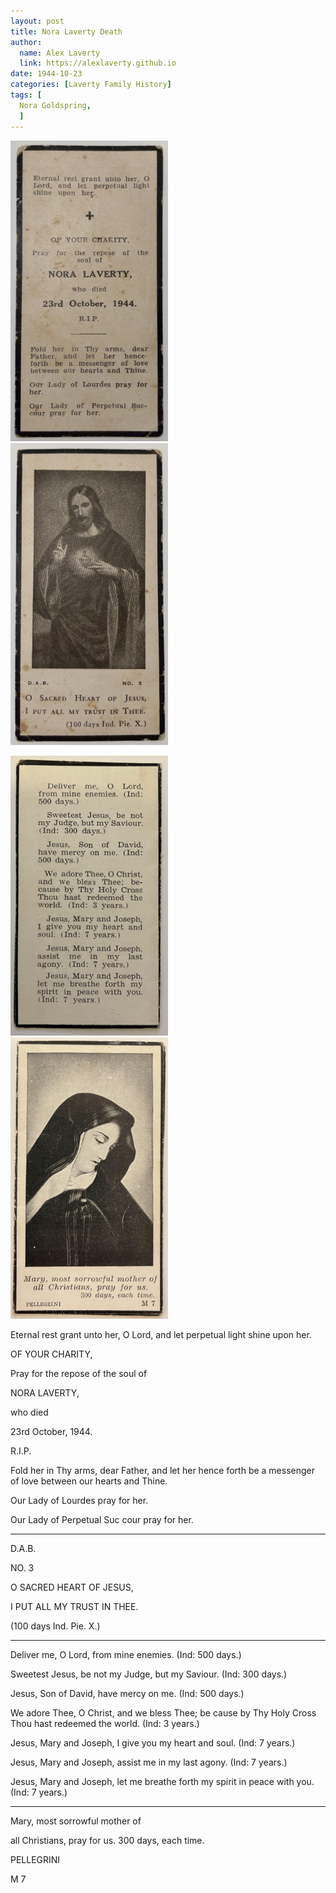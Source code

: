 ```yaml
---
layout: post
title: Nora Laverty Death
author:
  name: Alex Laverty
  link: https://alexlaverty.github.io
date: 1944-10-23
categories: [Laverty Family History]
tags: [
  Nora Goldspring,
  ]
---
```




<p float="left">
  <img src="/assets/img/laverty/nora-laverty01.jpg" width="50%" />
  <img src="/assets/img/laverty/nora-laverty02.jpg" width="50%" /> 
</p>
<p float="left">
  <img src="/assets/img/laverty/nora-laverty03.jpg" width="50%" /> 
  <img src="/assets/img/laverty/nora-laverty04.jpg" width="50%" /> 
</p>

Eternal rest grant unto her, O Lord, and let perpetual light shine upon her.

OF YOUR CHARITY,

Pray for the repose of the soul of

NORA LAVERTY,

who died

23rd October, 1944.

R.I.P.

Fold her in Thy arms, dear Father, and let her hence forth be a messenger of love between our hearts and Thine.

Our Lady of Lourdes pray for her.

Our Lady of Perpetual Suc cour pray for her.

---

D.A.B.

NO. 3

O SACRED HEART OF JESUS,

I PUT ALL MY TRUST IN THEE.

(100 days Ind. Pie. X.)

---

Deliver me, O Lord, from mine enemies. (Ind: 500 days.)

Sweetest Jesus, be not my Judge, but my Saviour. (Ind: 300 days.)

Jesus, Son of David, have mercy on me. (Ind: 500 days.)

We adore Thee, O Christ, and we bless Thee; be cause by Thy Holy Cross Thou hast redeemed the world. (Ind: 3 years.)

Jesus, Mary and Joseph, I give you my heart and soul. (Ind: 7 years.)

Jesus, Mary and Joseph, assist me in my last agony. (Ind: 7 years.)

Jesus, Mary and Joseph, let me breathe forth my spirit in peace with you. (Ind: 7 years.)

---

Mary, most sorrowful mother of

all Christians, pray for us. 300 days, each time.

PELLEGRINI

M 7

